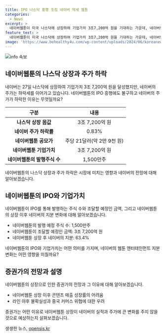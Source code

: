 ```yaml
---
title: IPO 나스닥 흥행 조짐 네이버 약세 웹툰
categories:
  - News
excerpt: >
  네이버웹툰이 미국 나스닥에 상장하여 기업가치 3조7,200억 원을 기대하는 가운데, 네이버의 주가는 약세를 보이고 있다. 네이버는 IPO를 통해 4,300억 원을 조달할 예정이며, 웹툰 엔터테인먼트는 네이버의 지배주주로서 이사 선임 권한을 보유하게 될 것이다. 그러나 증권가에서는 상장 이벤트가 네이버의 실적과 주가에 큰 변화를 주지 않을 것으로 예상하고 있다.
feature_text: >
  네이버웹툰이 미국 나스닥에 상장하여 기업가치 3조7,200억 원을 기대하는 가운데, 네이버의 주가는 약세를 보이고 있다. 네이버는 IPO를 통해 4,300억 원을 조달할 예정이며, 웹툰 엔터테인먼트는 네이버의 지배주주로서 이사 선임 권한을 보유하게 될 것이다. 그러나 증권가에서는 상장 이벤트가 네이버의 실적과 주가에 큰 변화를 주지 않을 것으로 예상하고 있다.
image: 'https://www.behealthy4u.com/wp-content/uploads/2024/06/koreanews.jpg'
---
```


<p><img src="https://www.behealthy4u.com/wp-content/uploads/2024/06/koreanews.jpg" alt="info 속보" /></p>

<h2 data-ke-size="size26">네이버웹툰의 나스닥 상장과 주가 하락</h2>

<p data-ke-size="size16">네이버는 27일 나스닥에 상장하여 기업가치 3조 7,200억 원을 달성했지만, 네이버의 주가는 하락세를 이어가고 있습니다. 네이버웹툰의 IPO 흥행에도 불구하고 네이버의 주가가 하락한 이유는 무엇일까요?</p>

<table>
    <thead>
        <tr>
            <th>구분</th>
            <th>내용</th>
        </tr>
    </thead>
    <tbody>
        <tr>
            <td style="text-align: center; height: 17px;"><b>나스닥 상장 몸값</b></td>
            <td style="text-align: center; height: 17px;">3조 7,200억 원</td>
        </tr>
        <tr>
            <td style="text-align: center; height: 17px;"><b>네이버 주가 하락률</b></td>
            <td style="text-align: center; height: 17px;">0.83%</td>
        </tr>
        <tr>
            <td style="text-align: center; height: 17px;"><b>네이버웹툰 공모가</b></td>
            <td style="text-align: center; height: 17px;">주당 21달러(약 2만 9천 원)</td>
        </tr>
        <tr>
            <td style="text-align: center; height: 17px;"><b>네이버웹툰 기업가치</b></td>
            <td style="text-align: center; height: 17px;">3조 7,200억 원</td>
        </tr>
        <tr>
            <td style="text-align: center; height: 17px;"><b>네이버웹툰의 발행주식 수</b></td>
            <td style="text-align: center; height: 17px;">1,500만주</td>
        </tr>
    </tbody>
</table>

<p data-ke-size="size16">네이버웹툰의 나스닥 상장과 주가 하락은 시장에 미치는 영향과 네이버의 전망에 대해 알아보겠습니다.</p>

<h2 data-ke-size="size26">네이버웹툰의 IPO와 기업가치</h2>

<p data-ke-size="size16">네이버웹툰이 IPO를 통해 발행하는 주식 수와 조달할 예정인 금액, 그리고 네이버웹툰의 상장 이후 네이버의 지분 변화에 대해 알아보겠습니다.</p>

<ul>
    <li>네이버웹툰의 발행 예정 주식 수: 1,500만주</li>
    <li>네이버웹툰이 조달할 예정인 금액: 3조 7,200억 원</li>
    <li>네이버웹툰 상장 후 네이버의 지분: 63.4%</li>
</ul>

<p data-ke-size="size16">네이버웹툰의 IPO와 기업가치는 어떤 의미를 가지며, 네이버의 웹툰 엔터테인먼트 지분 변화는 어떤 영향을 미칠까요?</p>

<h2 data-ke-size="size26">증권가의 전망과 설명</h2>

<p data-ke-size="size16">네이버웹툰의 상장으로 인한 증권가의 전망과 그 이유에 대해 알아보겠습니다.</p>

<ul>
    <li>네이버웹툰 상장 이후 콘텐츠 매출 성장률의 어려움</li>
    <li>라인 야후 불확실성과 중국 커머스 위협에 대한 우려</li>
</ul>

<p data-ke-size="size16">증권가는 어떤 이유로 네이버웹툰 상장이 네이버의 실적과 주가에 큰 변화를 주지 않을 것으로 예상하는지 살펴보겠습니다.</p>
생생한 뉴스, <a href="https://opensis.kr" rel="dofollow">opensis.kr</a>



